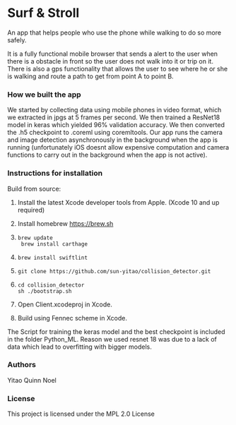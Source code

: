 # Surf & Stroll

An app that helps people who use the phone while walking to do so more safely. 

It is a fully functional mobile browser that sends a alert to the user when there is a obstacle in front so the user does not walk into it or trip on it. There is also a gps functionality that allows the user to see where he or she is walking and route a path to get from point A to point B. 

### How we built the app
We started by collecting data using mobile phones in video format, which we extracted in jpgs at 5 frames per second. We then trained a ResNet18 model in keras which yielded 96% validation accuracy. We then converted the .h5 checkpoint to .coreml using coremltools. Our app runs the camera and image detection asynchronously in the background when the app is running (unfortunately iOS doesnt allow expensive computation and camera functions to carry out in the background when the app is not active).

### Instructions for installation

Build from source:
1. Install the latest Xcode developer tools from Apple. (Xcode 10 and up required)
    
2. Install homebrew https://brew.sh
    
3. ```brew update``` <br />
  ``` brew install carthage```  <br />
5. ```brew install swiftlint``` <br />
6. ```git clone https://github.com/sun-yitao/collision_detector.git``` <br />
7. ```cd collision_detector``` <br /> 
   ```sh ./bootstrap.sh``` <br />
8. Open Client.xcodeproj in Xcode.
9. Build using Fennec scheme in Xcode.

The Script for training the keras model and the best checkpoint is included in the folder Python_ML. Reason we used resnet 18 was due to a lack of data which lead to overfitting with bigger models.

### Authors

Yitao
Quinn
Noel
    
### License

This project is licensed under the MPL 2.0 License
